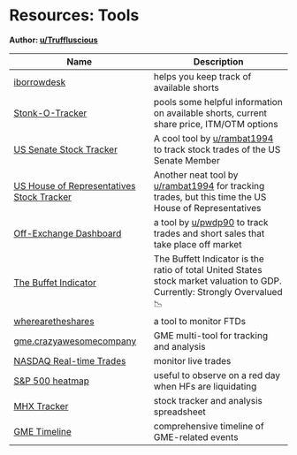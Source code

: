 # Resources: Tools

**Author: [u/Truffluscious](https://www.reddit.com/user/Truffluscious/)**

| Name | Description |
| ----- | ----------- |
| [iborrowdesk](https://iborrowdesk.com/report/GME) | helps you keep track of available shorts |
| [Stonk-O-Tracker](https://gme.crazyawesomecompany.com/) | pools some helpful information on available shorts, current share price, ITM/OTM options |
| [US Senate Stock Tracker](https://senatestockwatcher.com/) | A cool tool by [u/rambat1994](https://www.reddit.com/u/rambat1994/) to track stock trades of the US Senate Member |
| [US House of Representatives Stock Tracker](https://housestockwatcher.com/) | Another neat tool by [u/rambat1994](https://www.reddit.com/u/rambat1994/) for tracking trades, but this time the US House of Representatives |
| [Off-Exchange Dashboard](https://www.quiverquant.com/offexchange/?utm_medium=email&amp;amp;amp;amp;amp;amp;amp;amp;amp;amp;amp;amp;amp;amp;amp;_hsmi=2&amp;amp;amp;amp;amp;amp;amp;amp;amp;amp;amp;amp;amp;amp;amp;_hsenc=p2ANqtz-80gg0TzU_7WoESGaRK3XURNXbXaotroWpkjK4kRUdPlNu9VtYwE2Ng1v5T-B8o5NaDD3SLk-m7sLdS7vhTm5UrzYxmKg&amp;amp;amp;amp;amp;amp;amp;amp;amp;amp;amp;amp;amp;amp;amp;utm_content=2&amp;amp;amp;amp;amp;amp;amp;amp;amp;amp;amp;amp;amp;amp;amp;utm_source=hs_email) | a tool by [u/pwdp90](https://www.reddit.com/u/pwdp90/) to track trades and short sales that take place off market |
| [The Buffet Indicator](https://currentmarketvaluation.com/models/buffett-indicator.php) | The Buffett Indicator is the ratio of total United States stock market valuation to GDP. Currently: Strongly Overvalued 📉 |
| [wherearetheshares](https://wherearetheshares.com/) | a tool to monitor FTDs |
| [gme.crazyawesomecompany](https://gme.crazyawesomecompany.com/) | GME multi-tool for tracking and analysis |
| [NASDAQ Real-time Trades](https://www.nasdaq.com/market-activity/stocks/gme/latest-real-time-trades) | monitor live trades |
| [S&P 500 heatmap](https://finviz.com/map.ashx) | useful to observe on a red day when HFs are liquidating |
| [MHX Tracker](https://docs.google.com/spreadsheets/d/10MRjupIWNNAO4fdKkgW9QM_IUpPrduHtKz_JiS8JUUA/edit#gid=1116024769) | stock tracker and analysis spreadsheet |
| [GME Timeline](https://gmetimeline.com/) | comprehensive timeline of GME-related events |

